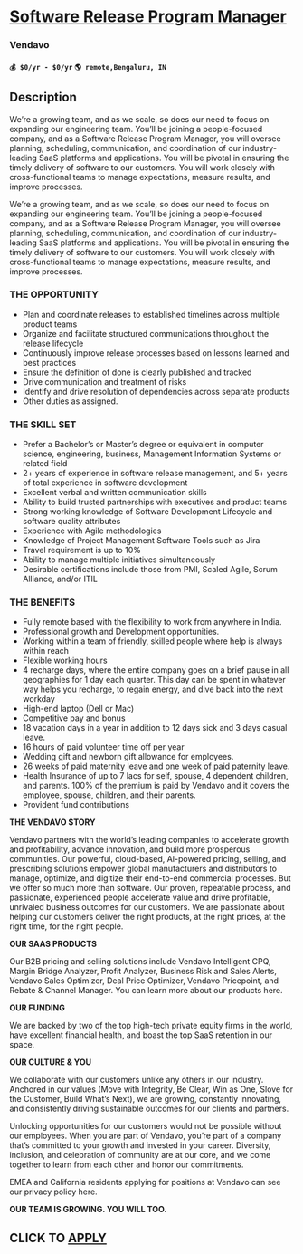 # [Software Release Program Manager](https://www.remotewlb.com/apply/software-release-program-manager-135722)  
### Vendavo  
#### `💰 $0/yr - $0/yr` `🌎 remote,Bengaluru, IN`  

## Description

We’re a growing team, and as we scale, so does our need to focus on expanding our engineering team. You’ll be joining a people-focused company, and as a Software Release Program Manager, you will oversee planning, scheduling, communication, and coordination of our industry-leading SaaS platforms and applications. You will be pivotal in ensuring the timely delivery of software to our customers. You will work closely with cross-functional teams to manage expectations, measure results, and improve processes.

  

We’re a growing team, and as we scale, so does our need to focus on expanding our engineering team. You’ll be joining a people-focused company, and as a Software Release Program Manager, you will oversee planning, scheduling, communication, and coordination of our industry-leading SaaS platforms and applications. You will be pivotal in ensuring the timely delivery of software to our customers. You will work closely with cross-functional teams to manage expectations, measure results, and improve processes.

  

### THE OPPORTUNITY

* Plan and coordinate releases to established timelines across multiple product teams
* Organize and facilitate structured communications throughout the release lifecycle
* Continuously improve release processes based on lessons learned and best practices
* Ensure the definition of done is clearly published and tracked
* Drive communication and treatment of risks
* Identify and drive resolution of dependencies across separate products
* Other duties as assigned.

  

### THE SKILL SET

* Prefer a Bachelor’s or Master’s degree or equivalent in computer science, engineering, business, Management Information Systems or related field
* 2+ years of experience in software release management, and 5+ years of total experience in software development
* Excellent verbal and written communication skills
* Ability to build trusted partnerships with executives and product teams
* Strong working knowledge of Software Development Lifecycle and software quality attributes
* Experience with Agile methodologies
* Knowledge of Project Management Software Tools such as Jira
* Travel requirement is up to 10%
* Ability to manage multiple initiatives simultaneously
* Desirable certifications include those from PMI, Scaled Agile, Scrum Alliance, and/or ITIL

  

### THE BENEFITS

* Fully remote based with the flexibility to work from anywhere in India.
* Professional growth and Development opportunities.
* Working within a team of friendly, skilled people where help is always within reach
* Flexible working hours
* 4 recharge days, where the entire company goes on a brief pause in all geographies for 1 day each quarter. This day can be spent in whatever way helps you recharge, to regain energy, and dive back into the next workday
* High-end laptop (Dell or Mac)
* Competitive pay and bonus
* 18 vacation days in a year in addition to 12 days sick and 3 days casual leave.
* 16 hours of paid volunteer time off per year
* Wedding gift and newborn gift allowance for employees.
* 26 weeks of paid maternity leave and one week of paid paternity leave.
* Health Insurance of up to 7 lacs for self, spouse, 4 dependent children, and parents. 100% of the premium is paid by Vendavo and it covers the employee, spouse, children, and their parents.
* Provident fund contributions

  

  

 **THE VENDAVO STORY**

Vendavo partners with the world’s leading companies to accelerate growth and profitability, advance innovation, and build more prosperous communities. Our powerful, cloud-based, AI-powered pricing, selling, and prescribing solutions empower global manufacturers and distributors to manage, optimize, and digitize their end-to-end commercial processes. But we offer so much more than software. Our proven, repeatable process, and passionate, experienced people accelerate value and drive profitable, unrivaled business outcomes for our customers. We are passionate about helping our customers deliver the right products, at the right prices, at the right time, for the right people.

  

**OUR SAAS PRODUCTS**

Our B2B pricing and selling solutions include Vendavo Intelligent CPQ, Margin Bridge Analyzer, Profit Analyzer, Business Risk and Sales Alerts, Vendavo Sales Optimizer, Deal Price Optimizer, Vendavo Pricepoint, and Rebate & Channel Manager. You can learn more about our products here.

  

 **OUR FUNDING**

We are backed by two of the top high-tech private equity firms in the world, have excellent financial health, and boast the top SaaS retention in our space.

  

 **OUR CULTURE & YOU**

We collaborate with our customers unlike any others in our industry. Anchored in our values (Move with Integrity, Be Clear, Win as One, Slove for the Customer, Build What’s Next), we are growing, constantly innovating, and consistently driving sustainable outcomes for our clients and partners.

  

Unlocking opportunities for our customers would not be possible without our employees. When you are part of Vendavo, you’re part of a company that’s committed to your growth and invested in your career. Diversity, inclusion, and celebration of community are at our core, and we come together to learn from each other and honor our commitments.

  

EMEA and California residents applying for positions at Vendavo can see our privacy policy here.

  

 **OUR TEAM IS GROWING. YOU WILL TOO.**

  
## CLICK TO [APPLY](https://www.remotewlb.com/apply/software-release-program-manager-135722)

